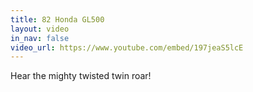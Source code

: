 ```yaml
---
title: 82 Honda GL500
layout: video
in_nav: false
video_url: https://www.youtube.com/embed/197jeaS5lcE
---
```


Hear the mighty twisted twin roar!